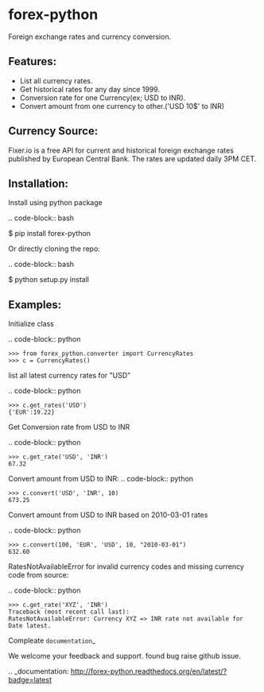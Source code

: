 forex-python
============

Foreign exchange rates and currency conversion.

Features:
---------
- List all currency rates.
- Get historical rates for any day since 1999.
- Conversion rate for one Currency(ex; USD to INR).
- Convert amount from one currency to other.('USD 10$' to INR)

Currency Source:
---------------
Fixer.io is a free API for current and historical foreign exchange rates published by European Central Bank.
The rates are updated daily 3PM CET.

Installation:
------------

Install using python package

.. code-block:: bash

 $ pip install forex-python

Or directly cloning the repo:

.. code-block:: bash

  $ python setup.py install

Examples:
------------------

Initialize class

.. code-block:: python

    >>> from forex_python.converter import CurrencyRates
    >>> c = CurrencyRates()

list all latest currency rates for "USD"

.. code-block:: python

    >>> c.get_rates('USD')
    {'EUR':19.22}

Get Conversion rate from USD to INR

.. code-block:: python

    >>> c.get_rate('USD', 'INR')
    67.32

Convert amount from USD to INR:
.. code-block:: python

    >>> c.convert('USD', 'INR', 10)
    673.25

Convert amount from USD to INR based on 2010-03-01 rates

.. code-block:: python

    >>> c.convert(100, 'EUR', 'USD', 10, "2010-03-01")
    632.60

RatesNotAvailableError for invalid currency codes and missing currency code from source:

.. code-block:: python

    >>> c.get_rate('XYZ', 'INR')
    Traceback (most recent call last):
    RatesNotAvailableError: Currency XYZ => INR rate not available for Date latest.

Compleate `documentation`_

We welcome your feedback and support. found bug raise github issue.

.. _documentation: http://forex-python.readthedocs.org/en/latest/?badge=latest
